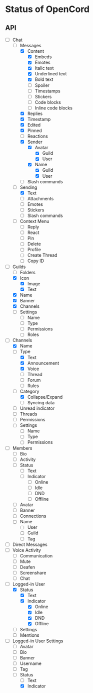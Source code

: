 # Status of OpenCord

## API

- [ ] Chat
  - [ ] Messages
    - [x] Content
      - [x] Embeds
      - [x] Emotes
      - [x] Italic text
      - [x] Underlined text
      - [x] Bold text
      - [ ] Spoiler
      - [ ] Timestamps
      - [ ] Stickers
      - [ ] Code blocks
      - [ ] Inline code blocks
    - [x] Replies
    - [x] Timestamp
    - [x] Edited
    - [x] Pinned
    - [ ] Reactions
    - [x] Sender
      - [x] Avatar
        - [x] Guild
        - [x] User
      - [x] Name
        - [x] Guild
        - [x] User
    - [ ] Slash commands
  - [ ] Sending
    - [x] Text
    - [ ] Attachments
    - [ ] Emotes
    - [ ] Stickers
    - [ ] Slash commands
  - [ ] Context Menu
    - [ ] Reply
    - [ ] React
    - [ ] Pin
    - [ ] Delete
    - [ ] Profile
    - [ ] Create Thread
    - [ ] Copy ID
- [ ] Guilds
  - [ ] Folders
  - [x] Icon
    - [x] Image
    - [x] Text
  - [x] Name
  - [x] Banner
  - [x] Channels
  - [ ] Settings
    - [ ] Name
    - [ ] Type
    - [ ] Permissions
    - [ ] Roles
- [ ] Channels
  - [x] Name
  - [ ] Type
    - [x] Text
    - [x] Announcement
    - [x] Voice
    - [ ] Thread
    - [ ] Forum
    - [ ] Rules
  - [ ] Category
    - [x] Collapse/Expand
    - [ ] Syncing data
  - [ ] Unread indicator
  - [ ] Threads
  - [ ] Permissions
  - [ ] Settings
    - [ ] Name
    - [ ] Type
    - [ ] Permissions
- [ ] Members
  - [ ] Bio
  - [ ] Activity
  - [ ] Status
    - [ ] Text
    - [ ] Indicator
      - [ ] Online
      - [ ] Idle
      - [ ] DND
      - [ ] Offline
  - [ ] Avatar
  - [ ] Banner
  - [ ] Connections
  - [ ] Name
    - [ ] User
    - [ ] Guild
    - [ ] Tag
- [ ] Direct Messages
- [ ] Voice Activity
  - [ ] Communication
  - [ ] Mute
  - [ ] Deafen
  - [ ] Screenshare
  - [ ] Chat
- [ ] Logged-in User
  - [x] Status
    - [x] Text
    - [x] Indicator
      - [x] Online
      - [x] Idle
      - [x] DND
      - [x] Offline
  - [ ] Settings
  - [ ] Mentions
- [ ] Logged-in User Settings
  - [ ] Avatar
  - [ ] Bio
  - [ ] Banner
  - [ ] Username
  - [ ] Tag
  - [ ] Status
    - [ ] Text
    - [x] Indicator
